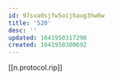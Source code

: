 ```yaml
---
id: 97sva0sjfw5oijhaug3hw6w
title: '520'
desc: ''
updated: 1641950317290
created: 1641950300692
---
```



[[n.protocol.rip]]
